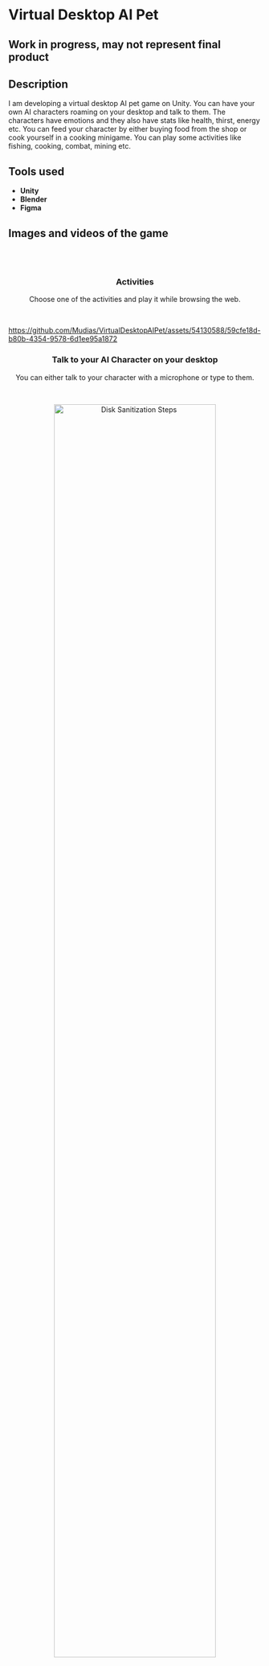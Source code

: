 <h1>Virtual Desktop AI Pet</h1>
<h2>Work in progress, may not represent final product</h2>

<h2>Description</h2>
I am developing a virtual desktop AI pet game on Unity. You can have your own AI characters roaming on your desktop and talk to them. The characters have emotions and they also have stats like health, thirst, energy etc. You can feed your character by either buying food from the shop or cook yourself in a cooking minigame. You can play some activities like fishing, cooking, combat, mining etc.
<br />


<h2>Tools used</h2>

- <b>Unity</b> 
- <b>Blender</b>
- <b>Figma</b>

<h2>Images and videos of the game</h2>





</p>
<br />
<br />
<h3> <p align="center">Activities </p> </h3>
<p align="center"> Choose one of the activities and play it while browsing the web.</p> <br/>
<p align="center"> 

https://github.com/Mudias/VirtualDesktopAIPet/assets/54130588/59cfe18d-b80b-4354-9578-6d1ee95a1872

</p>

<h3><p align="center">Talk to your AI Character on your desktop</p></h3>
<p align="center">You can either talk to your character with a microphone or type to them. </p> <br/>
<p align="center"><img src="https://i.imgur.com/HiW9dqD.png" height="80%" width="80%" alt="Disk Sanitization Steps"/> </p>
<br />
<br />
<h3><p align="center">Content wheel</p></h3>
<p align="center">You can click on your character to open the content wheel and choose either an activity or open the shop, and more to come like inventory etc. </p> <br/>
<p align="center"><img src="https://i.imgur.com/YuKzp0e.png" height="80%" width="80%" alt="Disk Sanitization Steps"/> </p>
<br />
<br />
<h3><p align="center"> Multiple shops </p></h3>
<p align="center">Multiple shops that sell different stuff, like weapons, gear, consumables etc. </p> <br/>
<p align="center"><img src="https://i.imgur.com/8dkQjGN.png" height="80%" width="80%" alt="Disk Sanitization Steps"/> </p>
<br />
<br />
<h3> <p align="center">User friendly content rich shop </p></h3>
<p align="center">Either buy or sell items, filter, sort, search and buy multiple items. You can also check the item info on the right that has various stats for different activities like combat, fishing etc. </p> <br/>
<p align="center"><img src="https://i.imgur.com/evoyKKQ.png" height="80%" width="80%" alt="Disk Sanitization Steps"/> </p>
<br />
<br />
<h3> <p align="center">Cooking activity </p> </h3>
<p align="center">Get enough ingredients for recipes and play a cooking minigame. Each recipe gives different stats, they also have rarities and each rarity can give extra stats for combat, fishing or other activities. </p> <br/>
<p align="center"><img src="https://i.imgur.com/MEM73w5.png" height="80%" width="80%" alt="Disk Sanitization Steps"/> </p>
<br />
<br />
<h3> <p align="center">Cooking minigame </p> </h3>
<p align="center">Once you have enough ingredients for a recipe, you can start cooking it. Perform a qte for each ingredient that the recipe requires. Hitting all the qte's gives you a 3 star food, while missing qte's gives you a lower star food. You can get higher rarity food by using high rarity ingredients and getting a 3 star food. Higher rarity food has better stats and getting a legendary food even gives an extra stat. </p> <br/>
<p align="center"> 

https://github.com/Mudias/VirtualDesktopAIPet/assets/54130588/e394ec3f-bace-4de5-8a85-f3db0c56e986

<!--

 ```diff
- text in red
+ text in green
! text in orange
# text in gray
@@ text in purple (and bold)@@
```
--!>
